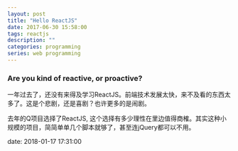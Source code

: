 ```yaml
---
layout: post
title: "Hello ReactJS"
date: 2017-06-30 15:58:00
tags: reactjs
description: ""
categories: programming
series: web programming
---
```


### Are you kind of reactive, or proactive?

一年过去了，还没有来得及学习ReactJS。前端技术发展太快，来不及看的东西太多了。这是个悲剧，还是喜剧？也许更多的是闹剧。

去年的Q项目选择了ReactJS, 这个选择有多少理性在里边值得商榷。其实这种小规模的项目，简简单单几个脚本就够了，甚至连jQuery都可以不用。




date: 2018-01-17 17:31:00
